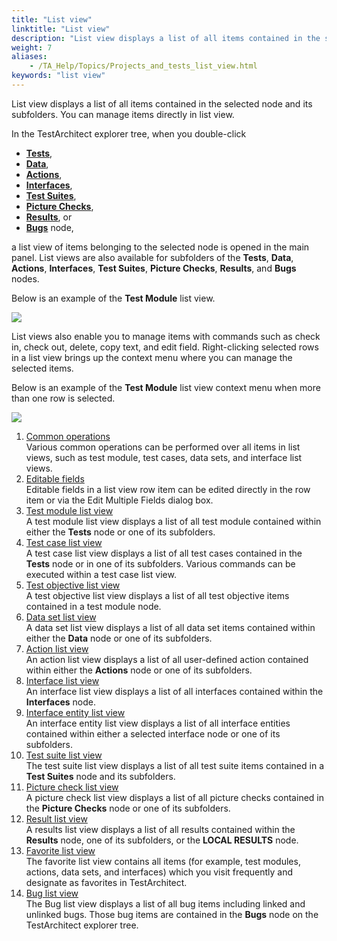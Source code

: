 ```yaml
--- 
title: "List view"
linktitle: "List view"
description: "List view displays a list of all items contained in the selected node and its subfolders. You can manage items directly in list view."
weight: 7
aliases: 
    - /TA_Help/Topics/Projects_and_tests_list_view.html
keywords: "list view"
---
```


List view displays a list of all items contained in the selected node and its subfolders. You can manage items directly in list view.

In the TestArchitect explorer tree, when you double-click

-   [**Tests**](/TA_Help/Topics/Project_items_tests.html),
-   [**Data**](/TA_Help/Topics/Projects_and_tests_dataset.html),
-   [**Actions**](/reuse/reuse.High_level_actions.html),
-   [**Interfaces**](/TA_Help/Topics/Interface_def.html),
-   [**Test Suites**](/TA_Help/Topics/Test_suite.html),
-   [**Picture Checks**](/TA_Help/Topics/Projects_and_tests_picture_check.html),
-   [**Results**](/TA_Help/Topics/Test_result.html), or
-   [**Bugs**](/TA_Help/Topics/Bugs.html) node,

a list view of items belonging to the selected node is opened in the main panel. List views are also available for subfolders of the **Tests**, **Data**, **Actions**, **Interfaces**, **Test Suites**, **Picture Checks**, **Results**, and **Bugs** nodes.

Below is an example of the **Test Module** list view.

![](/images/TA_Help/Images/Listview_example.png)

List views also enable you to manage items with commands such as check in, check out, delete, copy text, and edit field. Right-clicking selected rows in a list view brings up the context menu where you can manage the selected items.

Below is an example of the **Test Module** list view context menu when more than one row is selected.

![](/images/TA_Help/Images/Listview_context_menu.png)

1.  [Common operations](/TA_Help/Topics/Listview_common_operations.html)  
Various common operations can be performed over all items in list views, such as test module, test cases, data sets, and interface list views.
2.  [Editable fields](/TA_Help/Topics/Listview_editable_fields.html)  
Editable fields in a list view row item can be edited directly in the row item or via the Edit Multiple Fields dialog box.
3.  [Test module list view](/TA_Help/Topics/Listview_TM.html)  
A test module list view displays a list of all test module contained within either the **Tests** node or one of its subfolders.
4.  [Test case list view](/TA_Help/Topics/Listview_test_case.html)  
A test case list view displays a list of all test cases contained in the **Tests** node or in one of its subfolders. Various commands can be executed within a test case list view.
5.  [Test objective list view](/TA_Help/Topics/Listview_test_objective.html)  
A test objective list view displays a list of all test objective items contained in a test module node.
6.  [Data set list view](/TA_Help/Topics/Listview_data_set.html)  
A data set list view displays a list of all data set items contained within either the **Data** node or one of its subfolders.
7.  [Action list view](/TA_Help/Topics/Listview_action.html)  
An action list view displays a list of all user-defined action contained within either the **Actions** node or one of its subfolders.
8.  [Interface list view](/TA_Help/Topics/Listview_interfaces.html)  
An interface list view displays a list of all interfaces contained within the **Interfaces** node.
9.  [Interface entity list view](/TA_Help/Topics/Listview_interface_entity.html)  
An interface entity list view displays a list of all interface entities contained within either a selected interface node or one of its subfolders.
10. [Test suite list view](/TA_Help/Topics/Listview_test_suite.html)  
The test suite list view displays a list of all test suite items contained in a **Test Suites** node and its subfolders.
11. [Picture check list view](/TA_Help/Topics/Listview_picture_checks.html)  
A picture check list view displays a list of all picture checks contained in the **Picture Checks** node or one of its subfolders.
12. [Result list view](/TA_Help/Topics/Listview_results.html)  
A results list view displays a list of all results contained within the **Results** node, one of its subfolders, or the **LOCAL RESULTS** node.
13. [Favorite list view](/TA_Help/Topics/Listview_favorites.html)  
The favorite list view contains all items \(for example, test modules, actions, data sets, and interfaces\) which you visit frequently and designate as favorites in TestArchitect.
14. [Bug list view](/TA_Help/Topics/Listview_bug.html)  
The Bug list view displays a list of all bug items including linked and unlinked bugs. Those bug items are contained in the **Bugs** node on the TestArchitect explorer tree.




